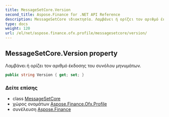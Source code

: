 ```yaml
---
title: MessageSetCore.Version
second_title: Aspose.Finance for .NET API Reference
description: MessageSetCore ιδιοκτησία. Λαμβάνει ή ορίζει τον αριθμό έκδοσης του συνόλου μηνυμάτων.
type: docs
weight: 120
url: /el/net/aspose.finance.ofx.profile/messagesetcore/version/
---
```

## MessageSetCore.Version property

Λαμβάνει ή ορίζει τον αριθμό έκδοσης του συνόλου μηνυμάτων.

```csharp
public string Version { get; set; }
```

### Δείτε επίσης

* class [MessageSetCore](../)
* χώρος ονομάτων [Aspose.Finance.Ofx.Profile](../../messagesetcore/)
* συνέλευση [Aspose.Finance](../../../)


